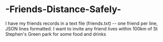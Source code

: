 # -Friends-Distance-Safely-
I have my friends records in a text file (friends.txt) -- one friend per line, JSON lines formatted. I want to invite any friend lives within 100km of St Stephen's Green park for some food and drinks
